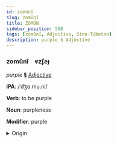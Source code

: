 ```yaml
---
id: zomûnî
slug: zomûnî
title: ZOMÛN
sidebar_position: 508
tags: [zomûnî, Adjective, Sino-Tibetan]
description: purple § Adjective
---
```


### zomûnî&emsp;<span kind="abugida">ⱴƶʄƨɟ</span>

*purple* **§** [Adjective](../../tags/Adjective)

**IPA**: /ˈd͡ʒɑ.mu.ni/

**Verb**: to be purple

**Noun**: purpleness

**Modifier**: purple

<details>
    <summary>Origin</summary>
    Hindi जामुनी jāmunī [d͡ʒäː.mʊ.n̪iː]<br/>
    <em>Sino-Tibetan Language Family</em>
</details>